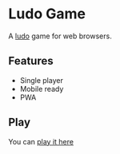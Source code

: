 # Ludo Game

A [ludo](https://en.wikipedia.org/wiki/Ludo_%28board_game%29) game for web browsers.

## Features

- Single player
- Mobile ready
- PWA

## Play

You can [play it here](https://mort3za.github.io/ludo)
